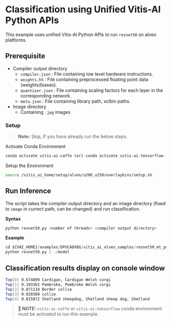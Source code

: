 # Classification using Unified Vitis-AI Python APIs

This example uses unified Vitis-AI Python APIs to run `resnet50` on alveo platforms.

## Prerequisite

- Compiler output directory
  - `compiler.json` : File containing low level hardware instructions.
  - `weights.h5` : File containing preprocessed floating point data (weights/biases).
  - `quantizer.json` : File containing scaling factors for each layer in the corresponding network.
  - `meta.json` : File containing library path, xclbin paths.
- Image directory
  - Containing `.jpg` images

### Setup

> **Note:** Skip, If you have already run the below steps.

Activate Conda Environment
  ```sh
  conda activate vitis-ai-caffe (or) conda activate vitis-ai-tensorflow
  ```

Setup the Environment

  ```sh
  source /vitis_ai_home/setup/alveo/u200_u250/overlaybins/setup.sh
  ```

## Run Inference

The script takes the compiler output directory and an image directory (fixed to `image` in currect path, can be changed) and run classification.

**Syntax**
```Python
python resnet50.py <number of threads> <compiler output directory>
```

**Example**

```Python
cd ${VAI_HOME}/examples/DPUCADX8G/vitis_ai_alveo_samples/resnet50_mt_py/
python resnet50.py 1 ./model
```

## Classification results display on console window

```sh
Top[0] 0.674899 Cardigan, Cardigan Welsh corgi
Top[1] 0.193362 Pembroke, Pembroke Welsh corgi
Top[2] 0.071134 Border collie
Top[3] 0.020380 collie
Top[4] 0.015872 Shetland sheepdog, Shetland sheep dog, Shetland
```

>**:pushpin: NOTE:** `vitis-ai-caffe` or `vitis-ai-tensorflow` conda environment must be activated to run this example.


